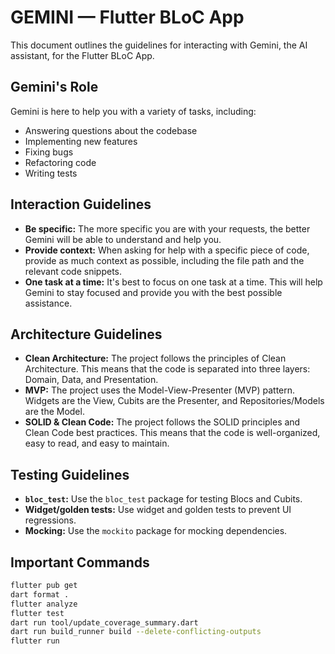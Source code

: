 # GEMINI — Flutter BLoC App

This document outlines the guidelines for interacting with Gemini, the AI assistant, for the Flutter BLoC App.

## Gemini's Role

Gemini is here to help you with a variety of tasks, including:

* Answering questions about the codebase
* Implementing new features
* Fixing bugs
* Refactoring code
* Writing tests

## Interaction Guidelines

* **Be specific:** The more specific you are with your requests, the better Gemini will be able to understand and help you.
* **Provide context:** When asking for help with a specific piece of code, provide as much context as possible, including the file path and the relevant code snippets.
* **One task at a time:** It's best to focus on one task at a time. This will help Gemini to stay focused and provide you with the best possible assistance.

## Architecture Guidelines

* **Clean Architecture:** The project follows the principles of Clean Architecture. This means that the code is separated into three layers: Domain, Data, and Presentation.
* **MVP:** The project uses the Model-View-Presenter (MVP) pattern. Widgets are the View, Cubits are the Presenter, and Repositories/Models are the Model.
* **SOLID & Clean Code:** The project follows the SOLID principles and Clean Code best practices. This means that the code is well-organized, easy to read, and easy to maintain.

## Testing Guidelines

* **`bloc_test`:** Use the `bloc_test` package for testing Blocs and Cubits.
* **Widget/golden tests:** Use widget and golden tests to prevent UI regressions.
* **Mocking:** Use the `mockito` package for mocking dependencies.

## Important Commands

```bash
flutter pub get
dart format .
flutter analyze
flutter test
dart run tool/update_coverage_summary.dart
dart run build_runner build --delete-conflicting-outputs
flutter run
```
